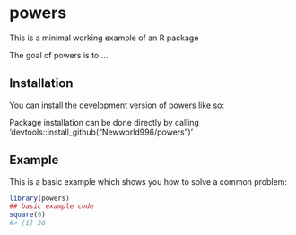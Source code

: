 
<!-- README.md is generated from README.Rmd. Please edit that file -->

# powers

This is a minimal working example of an R package

The goal of powers is to …

## Installation

You can install the development version of powers like so:

Package installation can be done directly by calling
‘devtools::install_github(“Newworld996/powers”)’

## Example

This is a basic example which shows you how to solve a common problem:

``` r
library(powers)
## basic example code
square(6)
#> [1] 36
```
